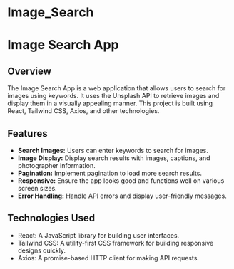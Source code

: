 # Image_Search
# Image Search App

## Overview

The Image Search App is a web application that allows users to search for images using keywords. It uses the Unsplash API to retrieve images and display them in a visually appealing manner. This project is built using React, Tailwind CSS, Axios, and other technologies.

## Features

- **Search Images:** Users can enter keywords to search for images.
- **Image Display:** Display search results with images, captions, and photographer information.
- **Pagination:** Implement pagination to load more search results.
- **Responsive:** Ensure the app looks good and functions well on various screen sizes.
- **Error Handling:** Handle API errors and display user-friendly messages.

## Technologies Used

- React: A JavaScript library for building user interfaces.
- Tailwind CSS: A utility-first CSS framework for building responsive designs quickly.
- Axios: A promise-based HTTP client for making API requests.

